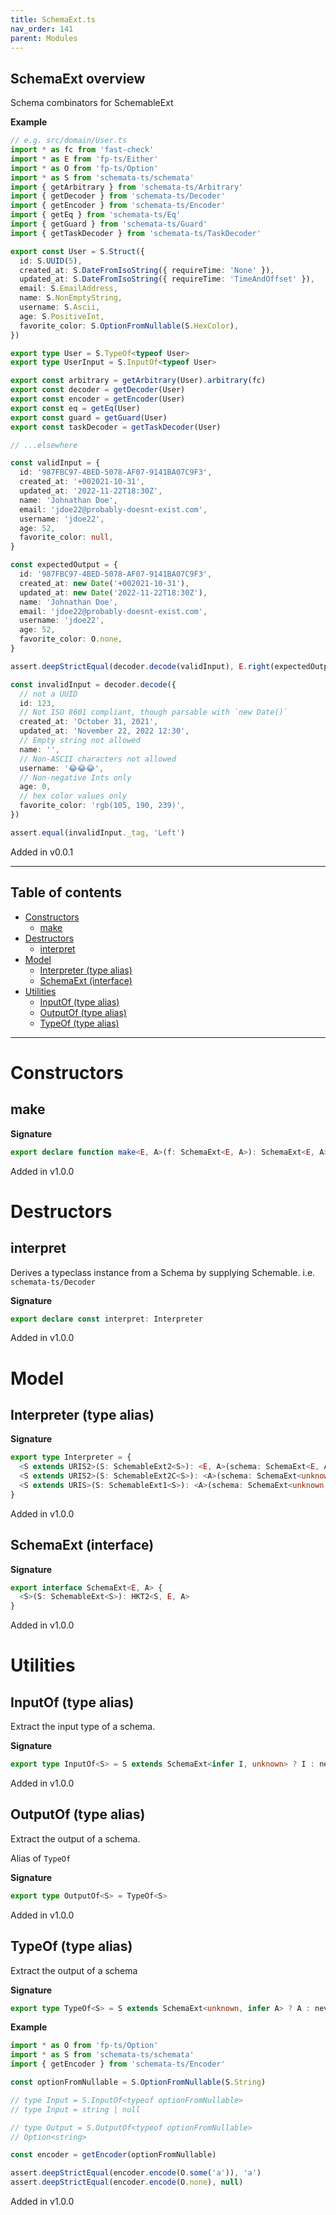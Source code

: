 ```yaml
---
title: SchemaExt.ts
nav_order: 141
parent: Modules
---
```


## SchemaExt overview

Schema combinators for SchemableExt

**Example**

```ts
// e.g. src/domain/User.ts
import * as fc from 'fast-check'
import * as E from 'fp-ts/Either'
import * as O from 'fp-ts/Option'
import * as S from 'schemata-ts/schemata'
import { getArbitrary } from 'schemata-ts/Arbitrary'
import { getDecoder } from 'schemata-ts/Decoder'
import { getEncoder } from 'schemata-ts/Encoder'
import { getEq } from 'schemata-ts/Eq'
import { getGuard } from 'schemata-ts/Guard'
import { getTaskDecoder } from 'schemata-ts/TaskDecoder'

export const User = S.Struct({
  id: S.UUID(5),
  created_at: S.DateFromIsoString({ requireTime: 'None' }),
  updated_at: S.DateFromIsoString({ requireTime: 'TimeAndOffset' }),
  email: S.EmailAddress,
  name: S.NonEmptyString,
  username: S.Ascii,
  age: S.PositiveInt,
  favorite_color: S.OptionFromNullable(S.HexColor),
})

export type User = S.TypeOf<typeof User>
export type UserInput = S.InputOf<typeof User>

export const arbitrary = getArbitrary(User).arbitrary(fc)
export const decoder = getDecoder(User)
export const encoder = getEncoder(User)
export const eq = getEq(User)
export const guard = getGuard(User)
export const taskDecoder = getTaskDecoder(User)

// ...elsewhere

const validInput = {
  id: '987FBC97-4BED-5078-AF07-9141BA07C9F3',
  created_at: '+002021-10-31',
  updated_at: '2022-11-22T18:30Z',
  name: 'Johnathan Doe',
  email: 'jdoe22@probably-doesnt-exist.com',
  username: 'jdoe22',
  age: 52,
  favorite_color: null,
}

const expectedOutput = {
  id: '987FBC97-4BED-5078-AF07-9141BA07C9F3',
  created_at: new Date('+002021-10-31'),
  updated_at: new Date('2022-11-22T18:30Z'),
  name: 'Johnathan Doe',
  email: 'jdoe22@probably-doesnt-exist.com',
  username: 'jdoe22',
  age: 52,
  favorite_color: O.none,
}

assert.deepStrictEqual(decoder.decode(validInput), E.right(expectedOutput))

const invalidInput = decoder.decode({
  // not a UUID
  id: 123,
  // Not ISO 8601 compliant, though parsable with `new Date()`
  created_at: 'October 31, 2021',
  updated_at: 'November 22, 2022 12:30',
  // Empty string not allowed
  name: '',
  // Non-ASCII characters not allowed
  username: '😂😂😂',
  // Non-negative Ints only
  age: 0,
  // hex color values only
  favorite_color: 'rgb(105, 190, 239)',
})

assert.equal(invalidInput._tag, 'Left')
```

Added in v0.0.1

---

<h2 class="text-delta">Table of contents</h2>

- [Constructors](#constructors)
  - [make](#make)
- [Destructors](#destructors)
  - [interpret](#interpret)
- [Model](#model)
  - [Interpreter (type alias)](#interpreter-type-alias)
  - [SchemaExt (interface)](#schemaext-interface)
- [Utilities](#utilities)
  - [InputOf (type alias)](#inputof-type-alias)
  - [OutputOf (type alias)](#outputof-type-alias)
  - [TypeOf (type alias)](#typeof-type-alias)

---

# Constructors

## make

**Signature**

```ts
export declare function make<E, A>(f: SchemaExt<E, A>): SchemaExt<E, A>
```

Added in v1.0.0

# Destructors

## interpret

Derives a typeclass instance from a Schema by supplying Schemable. i.e. `schemata-ts/Decoder`

**Signature**

```ts
export declare const interpret: Interpreter
```

Added in v1.0.0

# Model

## Interpreter (type alias)

**Signature**

```ts
export type Interpreter = {
  <S extends URIS2>(S: SchemableExt2<S>): <E, A>(schema: SchemaExt<E, A>) => Kind2<S, E, A>
  <S extends URIS2>(S: SchemableExt2C<S>): <A>(schema: SchemaExt<unknown, A>) => Kind2<S, unknown, A>
  <S extends URIS>(S: SchemableExt1<S>): <A>(schema: SchemaExt<unknown, A>) => Kind<S, A>
}
```

Added in v1.0.0

## SchemaExt (interface)

**Signature**

```ts
export interface SchemaExt<E, A> {
  <S>(S: SchemableExt<S>): HKT2<S, E, A>
}
```

Added in v1.0.0

# Utilities

## InputOf (type alias)

Extract the input type of a schema.

**Signature**

```ts
export type InputOf<S> = S extends SchemaExt<infer I, unknown> ? I : never
```

Added in v1.0.0

## OutputOf (type alias)

Extract the output of a schema.

Alias of `TypeOf`

**Signature**

```ts
export type OutputOf<S> = TypeOf<S>
```

Added in v1.0.0

## TypeOf (type alias)

Extract the output of a schema

**Signature**

```ts
export type TypeOf<S> = S extends SchemaExt<unknown, infer A> ? A : never
```

**Example**

```ts
import * as O from 'fp-ts/Option'
import * as S from 'schemata-ts/schemata'
import { getEncoder } from 'schemata-ts/Encoder'

const optionFromNullable = S.OptionFromNullable(S.String)

// type Input = S.InputOf<typeof optionFromNullable>
// type Input = string | null

// type Output = S.OutputOf<typeof optionFromNullable>
// Option<string>

const encoder = getEncoder(optionFromNullable)

assert.deepStrictEqual(encoder.encode(O.some('a')), 'a')
assert.deepStrictEqual(encoder.encode(O.none), null)
```

Added in v1.0.0
